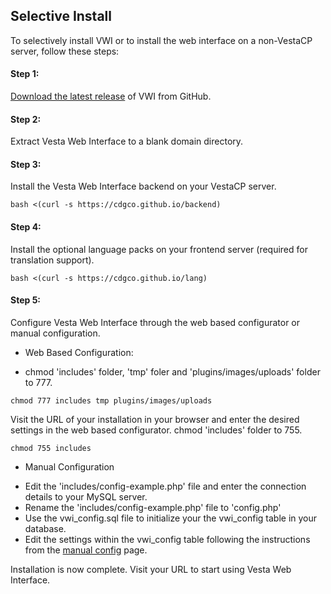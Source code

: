 ## Selective Install
To selectively install VWI or to install the web interface on a non-VestaCP server, follow these steps:


#### Step 1:
[Download the latest release](https://github.com/cdgco/VestaWebInterface/archive/v0.5.0-Beta.zip) of VWI from GitHub.

#### Step 2:
Extract Vesta Web Interface to a blank domain directory.

#### Step 3:
Install the Vesta Web Interface backend on your VestaCP server.
```shell
bash <(curl -s https://cdgco.github.io/backend)
```
#### Step 4:
Install the optional language packs on your frontend server (required for translation support).
```shell
bash <(curl -s https://cdgco.github.io/lang)
```
#### Step 5:
Configure Vesta Web Interface through the web based configurator or manual configuration.

* Web Based Configuration:
    
 - chmod 'includes' folder, 'tmp' foler and 'plugins/images/uploads' folder to 777.
```shell
chmod 777 includes tmp plugins/images/uploads
```
Visit the URL of your installation in your browser and enter the desired settings in the web based configurator.
chmod 'includes' folder to 755.
```shell
chmod 755 includes
```
* Manual Configuration
 - Edit the 'includes/config-example.php' file and enter the connection details to your MySQL server.
 - Rename the 'includes/config-example.php' file to 'config.php'
 - Use the vwi_config.sql file to initialize your the vwi_config table in your database.
 - Edit the settings within the vwi_config table following the instructions from the [manual config](manual-config) page.


Installation is now complete. Visit your URL to start using Vesta Web Interface.